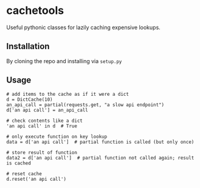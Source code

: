 # cachetools
Useful pythonic classes for lazily caching expensive lookups.

## Installation
By cloning the repo and installing via `setup.py`

## Usage
```
# add items to the cache as if it were a dict
d = DictCache(10)
an_api_call = partial(requests.get, "a slow api endpoint")
d['an api call'] = an_api_call

# check contents like a dict
'an api call' in d  # True

# only execute function on key lookup
data = d['an api call']  # partial function is called (but only once)

# store result of function
data2 = d['an api call']  # partial function not called again; result is cached

# reset cache
d.reset('an api call')

```
